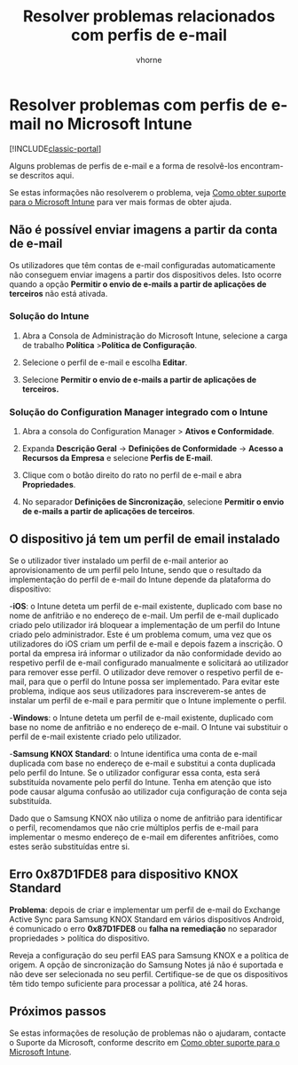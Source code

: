 ﻿---
title: Resolver problemas relacionados com perfis de e-mail
description: Problemas de perfis de e-mail e como resolvê-los.
keywords: ''
author: vhorne
ms.author: victorh
manager: dougeby
ms.date: 12/27/2016
ms.topic: article
ms.prod: ''
ms.service: microsoft-intune
ms.technology: ''
ms.assetid: f5c944ea-32a6-48af-bb57-16d5f1f3c588
ROBOTS: NOINDEX,NOFOLLOW
ms.reviewer: tscott
ms.suite: ems
ms.custom: intune-classic
ms.openlocfilehash: 382d9240d751c69f3b415ef9ab205b3ef596463a
ms.sourcegitcommit: df60d03a0ed54964e91879f56c4ef0a7507c17d4
ms.translationtype: HT
ms.contentlocale: pt-PT
ms.lasthandoff: 03/22/2018
---
# <a name="troubleshoot-email-profiles-in-microsoft-intune"></a>Resolver problemas com perfis de e-mail no Microsoft Intune

[!INCLUDE[classic-portal](../includes/classic-portal.md)]

Alguns problemas de perfis de e-mail e a forma de resolvê-los encontram-se descritos aqui.

Se estas informações não resolverem o problema, veja [Como obter suporte para o Microsoft Intune](how-to-get-support-for-microsoft-intune.md) para ver mais formas de obter ajuda.


## <a name="unable-to-send-images-from--email-account"></a>Não é possível enviar imagens a partir da conta de e-mail
Os utilizadores que têm contas de e-mail configuradas automaticamente não conseguem enviar imagens a partir dos dispositivos deles.
Isto ocorre quando a opção **Permitir o envio de e-mails a partir de aplicações de terceiros** não está ativada.

### <a name="intune-solution"></a>Solução do Intune

1.  Abra a Consola de Administração do Microsoft Intune, selecione a carga de trabalho **Política** &gt;**Política de Configuração**.

2.  Selecione o perfil de e-mail e escolha **Editar**.

3.  Selecione **Permitir o envio de e-mails a partir de aplicações de terceiros.**

### <a name="configuration-manager-integrated-with-intune-solution"></a>Solução do Configuration Manager integrado com o Intune

1.  Abra a consola do Configuration Manager &gt; **Ativos e Conformidade**.

2.  Expanda **Descrição Geral** -&gt; **Definições de Conformidade** -&gt; **Acesso a Recursos da Empresa** e selecione **Perfis de E-mail**.

3.  Clique com o botão direito do rato no perfil de e-mail e abra **Propriedades**.

4.  No separador **Definições de Sincronização**, selecione **Permitir o envio de e-mails a partir de aplicações de terceiros**.


## <a name="device-already-has-an-email-profile-installed"></a>O dispositivo já tem um perfil de email instalado

Se o utilizador tiver instalado um perfil de e-mail anterior ao aprovisionamento de um perfil pelo Intune, sendo que o resultado da implementação do perfil de e-mail do Intune depende da plataforma do dispositivo:

-**iOS**: o Intune deteta um perfil de e-mail existente, duplicado com base no nome de anfitrião e no endereço de e-mail. Um perfil de e-mail duplicado criado pelo utilizador irá bloquear a implementação de um perfil do Intune criado pelo administrador. Este é um problema comum, uma vez que os utilizadores do iOS criam um perfil de e-mail e depois fazem a inscrição. O portal da empresa irá informar o utilizador da não conformidade devido ao respetivo perfil de e-mail configurado manualmente e solicitará ao utilizador para remover esse perfil. O utilizador deve remover o respetivo perfil de e-mail, para que o perfil do Intune possa ser implementado. Para evitar este problema, indique aos seus utilizadores para inscreverem-se antes de instalar um perfil de e-mail e para permitir que o Intune implemente o perfil.

-**Windows**: o Intune deteta um perfil de e-mail existente, duplicado com base no nome de anfitrião e no endereço de e-mail. O Intune vai substituir o perfil de e-mail existente criado pelo utilizador.

-**Samsung KNOX Standard**: o Intune identifica uma conta de e-mail duplicada com base no endereço de e-mail e substitui a conta duplicada pelo perfil do Intune. Se o utilizador configurar essa conta, esta será substituída novamente pelo perfil do Intune. Tenha em atenção que isto pode causar alguma confusão ao utilizador cuja configuração de conta seja substituída.

Dado que o Samsung KNOX não utiliza o nome de anfitrião para identificar o perfil, recomendamos que não crie múltiplos perfis de e-mail para implementar o mesmo endereço de e-mail em diferentes anfitriões, como estes serão substituídas entre si.

## <a name="error--0x87d1fde8-for-knox-standard-device"></a>Erro 0x87D1FDE8 para dispositivo KNOX Standard
**Problema**: depois de criar e implementar um perfil de e-mail do Exchange Active Sync para Samsung KNOX Standard em vários dispositivos Android, é comunicado o erro **0x87D1FDE8** ou **falha na remediação** no separador propriedades &gt; política do dispositivo.

Reveja a configuração do seu perfil EAS para Samsung KNOX e a política de origem. A opção de sincronização do Samsung Notes já não é suportada e não deve ser selecionada no seu perfil. Certifique-se de que os dispositivos têm tido tempo suficiente para processar a política, até 24 horas.

## <a name="next-steps"></a>Próximos passos
Se estas informações de resolução de problemas não o ajudaram, contacte o Suporte da Microsoft, conforme descrito em [Como obter suporte para o Microsoft Intune](how-to-get-support-for-microsoft-intune.md).
